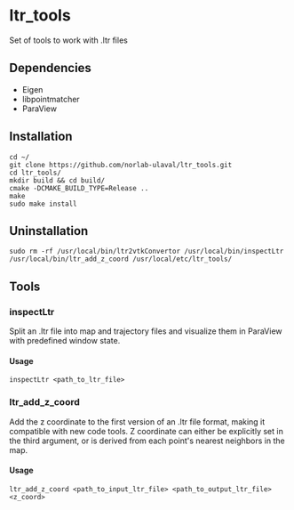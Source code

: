 # ltr_tools

Set of tools to work with .ltr files

## Dependencies
+ Eigen
+ libpointmatcher
+ ParaView

## Installation
```
cd ~/
git clone https://github.com/norlab-ulaval/ltr_tools.git
cd ltr_tools/
mkdir build && cd build/
cmake -DCMAKE_BUILD_TYPE=Release ..
make
sudo make install
```

## Uninstallation
```
sudo rm -rf /usr/local/bin/ltr2vtkConvertor /usr/local/bin/inspectLtr /usr/local/bin/ltr_add_z_coord /usr/local/etc/ltr_tools/
```


## Tools
### inspectLtr
Split an .ltr file into map and trajectory files and visualize them in ParaView with predefined window state.

#### Usage
```
inspectLtr <path_to_ltr_file>
```


### ltr_add_z_coord
Add the z coordinate to the first version of an .ltr file format, making it compatible with new code tools.
Z coordinate can either be explicitly set in the third argument, or is derived from each point's nearest neighbors in the map.

#### Usage
```
ltr_add_z_coord <path_to_input_ltr_file> <path_to_output_ltr_file> <z_coord>
```
